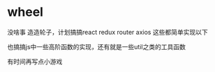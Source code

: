 # wheel

没啥事 造造轮子，计划搞搞react redux router axios 这些都简单实现以下

也搞搞js中一些高阶函数的实现，还有就是一些util之类的工具函数

有时间再写点小游戏